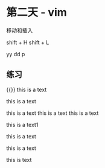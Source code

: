 # 第二天 - vim

移动和插入

shift + H
shift + L

yy
dd
p




## 练习



 {{}}
 this is a text

 this is a text


 this is a text
 this is a text
 this is a text



 this is a text1


 this is a text               

this is a text

this is text 















